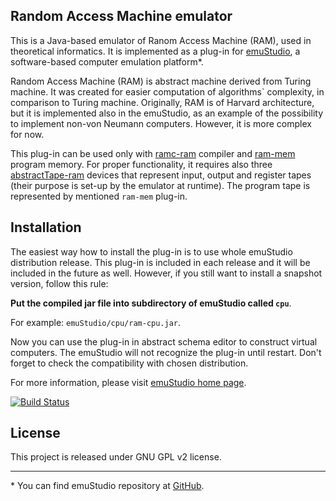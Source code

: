 Random Access Machine emulator
------------------------------

This is a Java-based emulator of Ranom Access Machine (RAM), used in theoretical informatics. It is implemented as a plug-in for
[emuStudio](http://emustudio.sf.net), a software-based computer emulation platform\*.

Random Access Machine (RAM) is abstract machine derived from Turing machine. It was created for easier computation of algorithms`
complexity, in comparison to Turing machine. Originally, RAM is of Harvard architecture, but it is implemented also in the emuStudio,
as an example of the possibility to implement non-von Neumann computers. However, it is more complex for now.

This plug-in can be used only with [ramc-ram](https://github.com/vbmacher/ramc-ram) compiler and
[ram-mem](https://github.com/vbmacher/ram-mem) program memory. For proper functionality, it requires also three
[abstractTape-ram](https://github.com/vbmacher/abstractTape-ram) devices that represent input, output and register tapes
(their purpose is set-up by the emulator at runtime). The program tape is represented by mentioned `ram-mem` plug-in.

Installation
------------

The easiest way how to install the plug-in is to use whole emuStudio distribution release. This plug-in is
included in each release and it will be included in the future as well. However, if you still want to install
a snapshot version, follow this rule: 

**Put the compiled jar file into subdirectory of emuStudio called `cpu`**.

For example: `emuStudio/cpu/ram-cpu.jar`.

Now you can use the plug-in in abstract schema editor to construct virtual computers. The emuStudio
will not recognize the plug-in until restart. Don't forget to check the compatibility with chosen
distribution.

For more information, please visit [emuStudio home page](http://emustudio.sourceforge.net/downloads.html).

[![Build Status](https://travis-ci.org/vbmacher/ram-cpu.png)](https://travis-ci.org/vbmacher/ram-cpu)

License
-------

This project is released under GNU GPL v2 license.

* * *

\* You can find emuStudio repository at [GitHub](http://github.com/vbmacher/emuStudio).

